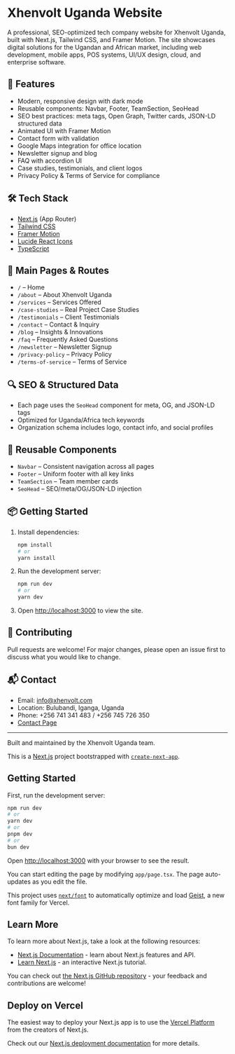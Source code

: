 # Xhenvolt Uganda Website

A professional, SEO-optimized tech company website for Xhenvolt Uganda, built with Next.js, Tailwind CSS, and Framer Motion. The site showcases digital solutions for the Ugandan and African market, including web development, mobile apps, POS systems, UI/UX design, cloud, and enterprise software.

## 🚀 Features

- Modern, responsive design with dark mode
- Reusable components: Navbar, Footer, TeamSection, SeoHead
- SEO best practices: meta tags, Open Graph, Twitter cards, JSON-LD structured data
- Animated UI with Framer Motion
- Contact form with validation
- Google Maps integration for office location
- Newsletter signup and blog
- FAQ with accordion UI
- Case studies, testimonials, and client logos
- Privacy Policy & Terms of Service for compliance

## 🛠️ Tech Stack

- [Next.js](https://nextjs.org/) (App Router)
- [Tailwind CSS](https://tailwindcss.com/)
- [Framer Motion](https://www.framer.com/motion/)
- [Lucide React Icons](https://lucide.dev/)
- [TypeScript](https://www.typescriptlang.org/)

## 📄 Main Pages & Routes

- `/` – Home
- `/about` – About Xhenvolt Uganda
- `/services` – Services Offered
- `/case-studies` – Real Project Case Studies
- `/testimonials` – Client Testimonials
- `/contact` – Contact & Inquiry
- `/blog` – Insights & Innovations
- `/faq` – Frequently Asked Questions
- `/newsletter` – Newsletter Signup
- `/privacy-policy` – Privacy Policy
- `/terms-of-service` – Terms of Service

## 🔍 SEO & Structured Data

- Each page uses the `SeoHead` component for meta, OG, and JSON-LD tags
- Optimized for Uganda/Africa tech keywords
- Organization schema includes logo, contact info, and social profiles

## 🧩 Reusable Components

- `Navbar` – Consistent navigation across all pages
- `Footer` – Uniform footer with all key links
- `TeamSection` – Team member cards
- `SeoHead` – SEO/meta/OG/JSON-LD injection

## 📦 Getting Started

1. Install dependencies:
   ```bash
   npm install
   # or
   yarn install
   ```
2. Run the development server:
   ```bash
   npm run dev
   # or
   yarn dev
   ```
3. Open [http://localhost:3000](http://localhost:3000) to view the site.

## 🤝 Contributing

Pull requests are welcome! For major changes, please open an issue first to discuss what you would like to change.

## 📬 Contact

- Email: [info@xhenvolt.com](mailto:info@xhenvolt.com)
- Location: Bulubandi, Iganga, Uganda
- Phone: +256 741 341 483 / +256 745 726 350
- [Contact Page](/contact)

---

Built and maintained by the Xhenvolt Uganda team.

This is a [Next.js](https://nextjs.org) project bootstrapped with [`create-next-app`](https://nextjs.org/docs/app/api-reference/cli/create-next-app).

## Getting Started

First, run the development server:

```bash
npm run dev
# or
yarn dev
# or
pnpm dev
# or
bun dev
```

Open [http://localhost:3000](http://localhost:3000) with your browser to see the result.

You can start editing the page by modifying `app/page.tsx`. The page auto-updates as you edit the file.

This project uses [`next/font`](https://nextjs.org/docs/app/building-your-application/optimizing/fonts) to automatically optimize and load [Geist](https://vercel.com/font), a new font family for Vercel.

## Learn More

To learn more about Next.js, take a look at the following resources:

- [Next.js Documentation](https://nextjs.org/docs) - learn about Next.js features and API.
- [Learn Next.js](https://nextjs.org/learn) - an interactive Next.js tutorial.

You can check out [the Next.js GitHub repository](https://github.com/vercel/next.js) - your feedback and contributions are welcome!

## Deploy on Vercel

The easiest way to deploy your Next.js app is to use the [Vercel Platform](https://vercel.com/new?utm_medium=default-template&filter=next.js&utm_source=create-next-app&utm_campaign=create-next-app-readme) from the creators of Next.js.

Check out our [Next.js deployment documentation](https://nextjs.org/docs/app/building-your-application/deploying) for more details.
